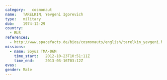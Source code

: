 ```yaml
---
category:	cosmonaut
name:	TARELKIN, Yevgeni Igorevich
type:	military
dob:	1974-12-29
country:
  - RUS
references:
  - http://www.spacefacts.de/bios/cosmonauts/english/tarelkin_yevgeni.htm
missions:
  - name: Soyuz TMA-06M
    time_start:   2012-10-23T10:51:11Z
    time_end:     2013-03-16T03:12Z
evas:
gender:	Male
---
```

